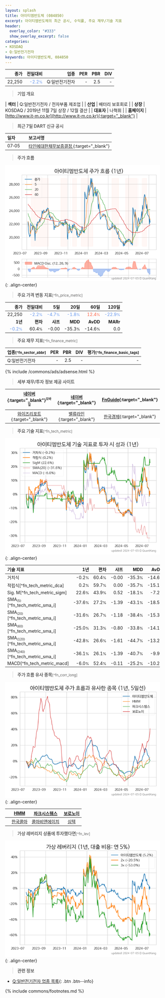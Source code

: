 ```yaml
---
layout: splash
title: 아이티엠반도체 (084850)
excerpt: 아이티엠반도체의 최근 공시, 수익률, 주요 재무/기술 지표
header:
  overlay_color: "#333"
  show_overlay_excerpt: false
categories:
- KOSDAQ
- Q:일반전기전자
keywords: 아이티엠반도체, 084850
---
```


| **종가** | **전일대비** | **업종** | **PER** | **PBR** | **DIV** |
| -------: | -----------: | -------: | ------: | ------: | ------: |
| 22,250 | <span style="color: cornflowerblue">-2.2<small>%</small></span> | Q:일반전기전자 | - | 2.5 | - |

<!-- more -->


> **기업 개요**<a id="company"></a>

| <span style="white-space:nowrap;">**섹터**</span> | Q:일반전기전자 / 전자부품 제조업 |
| <span style="white-space:nowrap;">**산업**</span> | 배터리 보호회로 |
| <span style="white-space:nowrap;">**상장**</span> | KOSDAQ / 2019년 11월 7일 상장 / 12월 결산 |
| <span style="white-space:nowrap;">**대표자**</span> | 나혁휘 |
| <span style="white-space:nowrap;">**홈페이지**</span> | [http://www.it-m.co.kr](http://www.it-m.co.kr){:target="_blank"} |


> **최근 7일 DART 신규 공시**<a id="dart"></a>

| **일자** |      | **보고서명** |
| :------- | :--- | :----------- |
| 07&#x2011;05 | | [타인에대한채무보증결정              ](https://dart.fss.or.kr/dsaf001/main.do?rcpNo=20240705900387){:target="_blank"} |


> **주가 흐름**<a id="price"></a>

![084850](/stock/images/084850.png){: .align-center}


> **주요 가격 변동 지표**<small>[^fn_price_metric]</small>

| **종가** | **전일대비** | **5일** | **20일** | **60일** | **120일** |
| -------: | -----------: | ------: | -------: | -------: | --------: |
| 22,250 | <span style="color: cornflowerblue">-2.2<small>%</small></span> | <span style="color: cornflowerblue">-4.7<small>%</small></span> | <span style="color: cornflowerblue">-1.8<small>%</small></span> | <span style="color: tomato">12.4<small>%</small></span> | <span style="color: cornflowerblue">-22.9<small>%</small></span> |
| **1년** | **편차** | **샤프** | **MDD** | **AvDD** | **MARr** |
| <span style="color: cornflowerblue">-0.2<small>%</small></span> | 60.4<small>%</small> | -0.00 | -35.3<small>%</small> | -14.6<small>%</small> | 0.0 |


> **주요 재무 지표**<small>[^fn_finance_metric]</small>

| **업종**<small>[^fn_sector_abbr]</small> | **PER** | **PBR** | **DIV** | **평가**<small>[^fn_finance_basic_tags]</small> |
| :--------------------------------------- | ------: | ------: | ------: | ----------------------------------------------: |
| Q:일반전기전자 | - | 2.5 | - | - |



{% include /commons/ads/adsense.html %}

> **세부 재무/투자 정보 제공 사이트**

| [네이버](https://m.stock.naver.com/domestic/stock/084850/finance/summary){:target="_blank"}<sup><small>모바일</small></sup> | [네이버](https://finance.naver.com/item/coinfo.naver?code=084850){:target="_blank"} | [FnGuide](https://comp.fnguide.com/SVO2/ASP/SVD_Invest.asp?gicode=A084850&MenuYn=Y){:target="_blank"} |
| :---: | :---: | :---: |
| [와이즈리포트](https://comp.wisereport.co.kr/company/c1040001.aspx?cmp_cd=084850){:target="_blank"} | [밸류라인](https://www.valueline.co.kr/finance/summary/084850){:target="_blank"} | [한국경제](https://markets.hankyung.com/stock/084850/financial-summary){:target="_blank"} |


> **주요 기술 지표**<small>[^fn_tech_metric]</small>


![084850](/stock/images/084850_tech.png){: .align-center}

| **기술 지표** | **1년** | **편차** | **샤프** | **MDD** | **AvDD** |
| :------------ | ------: | -----------: | -------: | ------: | -------: |
| 거치식 | -0.2<small>%</small> | 60.4<small>%</small> | -0.00 | -35.3<small>%</small> | -14.6<small>%</small> |
| 적립식[^fn_tech_metric_dca] | 0.2<small>%</small> | 59.7<small>%</small> | 0.00 | -35.7<small>%</small> | -15.1<small>%</small> |
| Sig. M[^fn_tech_metric_sigm] | 22.6<small>%</small> | 43.9<small>%</small> | 0.52 | -18.1<small>%</small> | -7.2<small>%</small> |
| SMA<small><sub>(5)</sub></small>[^fn_tech_metric_sma_i] | -37.6<small>%</small> | 27.2<small>%</small> | -1.39 | -43.1<small>%</small> | -18.5<small>%</small> |
| SMA<small><sub>(20)</sub></small>[^fn_tech_metric_sma_i] | -31.6<small>%</small> | 26.7<small>%</small> | -1.18 | -38.4<small>%</small> | -15.3<small>%</small> |
| SMA<small><sub>(60)</sub></small>[^fn_tech_metric_sma_i] | -25.0<small>%</small> | 31.3<small>%</small> | -0.80 | -33.8<small>%</small> | -14.1<small>%</small> |
| SMA<small><sub>(120)</sub></small>[^fn_tech_metric_sma_i] | -42.8<small>%</small> | 26.6<small>%</small> | -1.61 | -44.7<small>%</small> | -13.2<small>%</small> |
| SMA<small><sub>(240)</sub></small>[^fn_tech_metric_sma_i] | -36.1<small>%</small> | 26.1<small>%</small> | -1.39 | -40.7<small>%</small> | -9.9<small>%</small> |
| MACD[^fn_tech_metric_macd] | -6.0<small>%</small> | 52.4<small>%</small> | -0.11 | -25.2<small>%</small> | -10.2<small>%</small> |


> **주가 흐름 유사 종목**<a id="corr"></a><small>[^fn_corr_long]</small>

![084850](/stock/images/084850_corr.png){: .align-center}

|       | [HMM](/011200/) | [파크시스템스](/140860/) | [보로노이](/310210/) |
| :---: | :------------------------------------: | :------------------------------------: | :------------------------------------: |
|       | [한국콜마](/161890/) | [콜마비앤에이치](/200130/) | [심텍](/222800/) |


> **가상 레버리지 상품에 투자했다면**<a id="2x"></a><small>[^fn_lev]</small>

![084850](/stock/images/084850_2x.png){: .align-center}


> **관련 정보**

- [Q:일반전기전자 업종 목록](/stats/sector/kosdaq_업종_일반전기전자_종목/){: .btn .btn--info}

{% include commons/footnotes.md %}